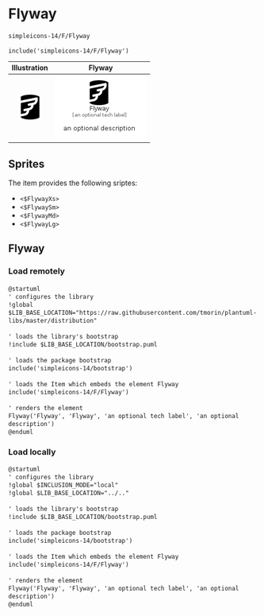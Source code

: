 # Flyway


```text
simpleicons-14/F/Flyway
```

```text
include('simpleicons-14/F/Flyway')
```



| Illustration | Flyway |
| :---: | :---: |
| ![illustration for Illustration](../../simpleicons-14/F/Flyway.png) | ![illustration for Flyway](../../simpleicons-14/F/Flyway.Local.png) |



## Sprites
The item provides the following sriptes:

- `<$FlywayXs>`
- `<$FlywaySm>`
- `<$FlywayMd>`
- `<$FlywayLg>`





## Flyway

### Load remotely
```plantuml
@startuml
' configures the library
!global $LIB_BASE_LOCATION="https://raw.githubusercontent.com/tmorin/plantuml-libs/master/distribution"

' loads the library's bootstrap
!include $LIB_BASE_LOCATION/bootstrap.puml

' loads the package bootstrap
include('simpleicons-14/bootstrap')

' loads the Item which embeds the element Flyway
include('simpleicons-14/F/Flyway')

' renders the element
Flyway('Flyway', 'Flyway', 'an optional tech label', 'an optional description')
@enduml
```

### Load locally
```plantuml
@startuml
' configures the library
!global $INCLUSION_MODE="local"
!global $LIB_BASE_LOCATION="../.."

' loads the library's bootstrap
!include $LIB_BASE_LOCATION/bootstrap.puml

' loads the package bootstrap
include('simpleicons-14/bootstrap')

' loads the Item which embeds the element Flyway
include('simpleicons-14/F/Flyway')

' renders the element
Flyway('Flyway', 'Flyway', 'an optional tech label', 'an optional description')
@enduml
```

